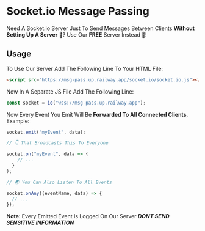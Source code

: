 # Socket.io Message Passing

Need A Socket.io Server Just To Send Messages Between Clients
**Without Setting Up A Server** 🧐? Use Our **FREE** Server Instead 🤑!

## Usage

To Use Our Server Add The Following Line To Your HTML File:

```html
<script src="https://msg-pass.up.railway.app/socket.io/socket.io.js"></script>
```

Now In A Separate JS File Add The Following Line:

```js
const socket = io("wss://msg-pass.up.railway.app");
```

Now Every Event You Emit Will Be **Forwarded To All Connected Clients**, Example:

```js
socket.emit("myEvent", data);

// 👇 That Broadcasts This To Everyone

socket.on("myEvent", data => {
    // ...
  }
);

// 🌏 You Can Also Listen To All Events

socket.onAny((eventName, data) => {
  // ...
});
```

**Note**: Every Emitted Event Is Logged On Our Server **_DONT SEND SENSITIVE INFORMATION_**
